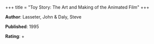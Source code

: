 +++
title = "Toy Story: The Art and Making of the Animated Film"
+++



**Author**: Lasseter, John & Daly, Steve

**Published**: 1995

**Rating**: +